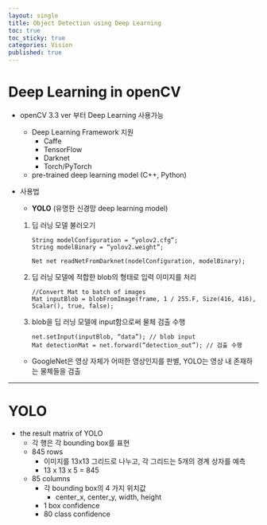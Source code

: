 ```yaml
---
layout: single
title: Object Detection using Deep Learning
toc: true
toc_sticky: true
categories: Vision
published: true
---
```


# Deep Learning in openCV
* openCV 3.3 ver 부터 Deep Learning 사용가능
    * Deep Learning Framework 지원
        * Caffe
        * TensorFlow
        * Darknet
        * Torch/PyTorch
    * pre-trained deep learning model (C++, Python)
* 사용법
    * **YOLO** (유명한 신경망 deep learning model)
    
	1. 딥 러닝 모델 불러오기<br/>
		```
		String modelConfiguration = “yolov2.cfg”;
		String modelBinary = “yolov2.weight”;

		Net net readNetFromDarknet(nodelConfiguration, modelBinary);
		```
		
	2. 딥 러닝 모델에 적합한 blob의 형태로 입력 이미지를 처리<br/>
		```
		//Convert Mat to batch of images
		Mat inputBlob = blobFromImage(frame, 1 / 255.F, Size(416, 416), Scalar(), true, false);
		```
		
	3. blob을 딥 러닝 모델에 input함으로써 물체 검출 수행<br/>
		```
		net.setInput(inputBlob, “data”); // blob input
		Mat detectionMat = net.forward(“detection_out”); // 검출 수행
		```
		
	* GoogleNet은 영상 자체가 어떠한 영상인지를 판별, YOLO는 영상 내 존재하는 물체들을 검출

---------------

# YOLO
* the result matrix of YOLO
    * 각 행은 각 bounding box를 표현
    * 845 rows
        * 이미지를 13x13 그리드로 나누고, 각 그리드는 5개의 경계 상자를 예측
        * 13 x 13 x 5 = 845
    * 85 columns
        * 각 bounding box의 4 가지 위치값
            * center_x, center_y, width, height
        * 1 box confidence 
        * 80 class confidence
